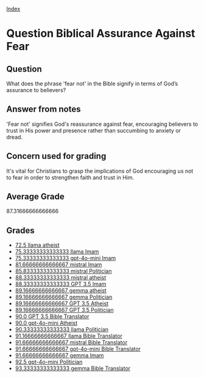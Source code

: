 
[Index](../../index.md)
# Question Biblical Assurance Against Fear
## Question
What does the phrase 'fear not' in the Bible signify in terms of God’s assurance to believers?

## Answer from notes
'Fear not' signifies God's reassurance against fear, encouraging believers to trust in His power and presence rather than succumbing to anxiety or dread.

## Concern used for grading
It's vital for Christians to grasp the implications of God encouraging us not to fear in order to strengthen faith and trust in Him.

## Average Grade
87.31666666666666

## Grades
 * [72.5 llama atheist](../answers/llama_atheist/Biblical_Assurance_Against_Fear.md)
 * [75.33333333333333 llama Imam](../answers/llama_Imam/Biblical_Assurance_Against_Fear.md)
 * [75.33333333333333 gpt-4o-mini Imam](../answers/gpt-4o-mini_Imam/Biblical_Assurance_Against_Fear.md)
 * [81.66666666666667 mistral Imam](../answers/mistral_Imam/Biblical_Assurance_Against_Fear.md)
 * [85.83333333333333 mistral Politician](../answers/mistral_Politician/Biblical_Assurance_Against_Fear.md)
 * [88.33333333333333 mistral atheist](../answers/mistral_atheist/Biblical_Assurance_Against_Fear.md)
 * [88.33333333333333 GPT 3.5 Imam](../answers/GPT_3.5_Imam/Biblical_Assurance_Against_Fear.md)
 * [89.16666666666667 gemma atheist](../answers/gemma_atheist/Biblical_Assurance_Against_Fear.md)
 * [89.16666666666667 gemma Politician](../answers/gemma_Politician/Biblical_Assurance_Against_Fear.md)
 * [89.16666666666667 GPT 3.5 Atheist](../answers/GPT_3.5_Atheist/Biblical_Assurance_Against_Fear.md)
 * [89.16666666666667 GPT 3.5 Politician](../answers/GPT_3.5_Politician/Biblical_Assurance_Against_Fear.md)
 * [90.0 GPT 3.5 Bible Translator](../answers/GPT_3.5_Bible_Translator/Biblical_Assurance_Against_Fear.md)
 * [90.0 gpt-4o-mini Atheist](../answers/gpt-4o-mini_Atheist/Biblical_Assurance_Against_Fear.md)
 * [90.33333333333333 llama Politician](../answers/llama_Politician/Biblical_Assurance_Against_Fear.md)
 * [91.16666666666667 llama Bible Translator](../answers/llama_Bible_Translator/Biblical_Assurance_Against_Fear.md)
 * [91.66666666666667 mistral Bible Translator](../answers/mistral_Bible_Translator/Biblical_Assurance_Against_Fear.md)
 * [91.66666666666667 gpt-4o-mini Bible Translator](../answers/gpt-4o-mini_Bible_Translator/Biblical_Assurance_Against_Fear.md)
 * [91.66666666666667 gemma Imam](../answers/gemma_Imam/Biblical_Assurance_Against_Fear.md)
 * [92.5 gpt-4o-mini Politician](../answers/gpt-4o-mini_Politician/Biblical_Assurance_Against_Fear.md)
 * [93.33333333333333 gemma Bible Translator](../answers/gemma_Bible_Translator/Biblical_Assurance_Against_Fear.md)
